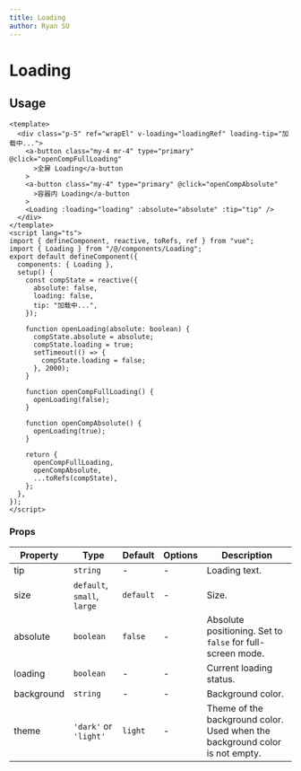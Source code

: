 ```yaml
---
title: Loading
author: Ryan SU
---
```


# Loading

## Usage

```vue
<template>
  <div class="p-5" ref="wrapEl" v-loading="loadingRef" loading-tip="加载中...">
    <a-button class="my-4 mr-4" type="primary" @click="openCompFullLoading"
      >全屏 Loading</a-button
    >
    <a-button class="my-4" type="primary" @click="openCompAbsolute"
      >容器内 Loading</a-button
    >
    <Loading :loading="loading" :absolute="absolute" :tip="tip" />
  </div>
</template>
<script lang="ts">
import { defineComponent, reactive, toRefs, ref } from "vue";
import { Loading } from "/@/components/Loading";
export default defineComponent({
  components: { Loading },
  setup() {
    const compState = reactive({
      absolute: false,
      loading: false,
      tip: "加载中...",
    });

    function openLoading(absolute: boolean) {
      compState.absolute = absolute;
      compState.loading = true;
      setTimeout(() => {
        compState.loading = false;
      }, 2000);
    }

    function openCompFullLoading() {
      openLoading(false);
    }

    function openCompAbsolute() {
      openLoading(true);
    }

    return {
      openCompFullLoading,
      openCompAbsolute,
      ...toRefs(compState),
    };
  },
});
</script>
```

### Props

| Property   | Type                        | Default   | Options | Description                                                                 |
| ---------- | --------------------------- | --------- | ------- | --------------------------------------------------------------------------- |
| tip        | `string`                    | -         | -       | Loading text.                                                               |
| size       | `default`, `small`, `large` | `default` | -       | Size.                                                                       |
| absolute   | `boolean`                   | `false`   | -       | Absolute positioning. Set to `false` for full-screen mode.                  |
| loading    | `boolean`                   | -         | -       | Current loading status.                                                     |
| background | `string`                    | -         | -       | Background color.                                                           |
| theme      | `'dark'` or `'light'`       | `light`   | -       | Theme of the background color. Used when the background color is not empty. |
